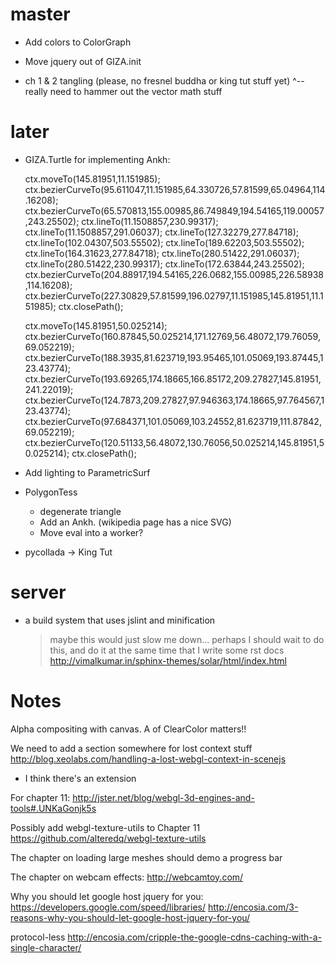 # master

- Add colors to ColorGraph

- Move jquery out of GIZA.init

- ch 1 & 2 tangling (please, no fresnel buddha or king tut stuff yet)
  ^-- really need to hammer out the vector math stuff

# later

- GIZA.Turtle for implementing Ankh:

    ctx.moveTo(145.81951,11.151985);
    ctx.bezierCurveTo(95.611047,11.151985,64.330726,57.81599,65.04964,114.16208);
    ctx.bezierCurveTo(65.570813,155.00985,86.749849,194.54165,119.00057,243.25502);
    ctx.lineTo(11.1508857,230.99317);
    ctx.lineTo(11.1508857,291.06037);
    ctx.lineTo(127.32279,277.84718);
    ctx.lineTo(102.04307,503.55502);
    ctx.lineTo(189.62203,503.55502);
    ctx.lineTo(164.31623,277.84718);
    ctx.lineTo(280.51422,291.06037);
    ctx.lineTo(280.51422,230.99317);
    ctx.lineTo(172.63844,243.25502);
    ctx.bezierCurveTo(204.88917,194.54165,226.0682,155.00985,226.58938,114.16208);
    ctx.bezierCurveTo(227.30829,57.81599,196.02797,11.151985,145.81951,11.151985);
    ctx.closePath();

    ctx.moveTo(145.81951,50.025214);
    ctx.bezierCurveTo(160.87845,50.025214,171.12769,56.48072,179.76059,69.052219);
    ctx.bezierCurveTo(188.3935,81.623719,193.95465,101.05069,193.87445,123.43774);
    ctx.bezierCurveTo(193.69265,174.18665,166.85172,209.27827,145.81951,241.22019);
    ctx.bezierCurveTo(124.7873,209.27827,97.946363,174.18665,97.764567,123.43774);
    ctx.bezierCurveTo(97.684371,101.05069,103.24552,81.623719,111.87842,69.052219);
    ctx.bezierCurveTo(120.51133,56.48072,130.76056,50.025214,145.81951,50.025214);
    ctx.closePath();

- Add lighting to ParametricSurf
- PolygonTess
  - degenerate triangle
  - Add an Ankh. (wikipedia page has a nice SVG)
  - Move eval into a worker?
- pycollada -> King Tut

# server 

- a build system that uses jslint and minification
  > maybe this would just slow me down...
  > perhaps I should wait to do this, and do it at the same time
    that I write some rst docs
    http://vimalkumar.in/sphinx-themes/solar/html/index.html

# Notes

Alpha compositing with canvas.  A of ClearColor matters!!

We need to add a section somewhere for lost context stuff
http://blog.xeolabs.com/handling-a-lost-webgl-context-in-scenejs
+ I think there's an extension

For chapter 11:
http://jster.net/blog/webgl-3d-engines-and-tools#.UNKaGonjk5s

Possibly add webgl-texture-utils to Chapter 11
https://github.com/alteredq/webgl-texture-utils

The chapter on loading large meshes should demo a progress bar

The chapter on webcam effects:
http://webcamtoy.com/

Why you should let google host jquery for you:
https://developers.google.com/speed/libraries/
http://encosia.com/3-reasons-why-you-should-let-google-host-jquery-for-you/

protocol-less
http://encosia.com/cripple-the-google-cdns-caching-with-a-single-character/
